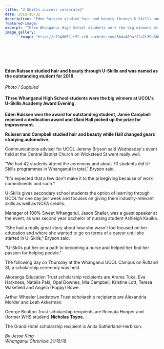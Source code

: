 ```yaml
---
title: "U-Skills success celebrated"
date: 2018-10-31
description: "Eden Ruissen studied hair and beauty through U-Skills and was named as the outstanding student for 2018...."
featured-image: 
excerpt: "Three Whanganui High School students were the big winners at UCOL's U-Skills Academy Award Evening."
image_gallery:
     - image: "http://c1940652.r52.cf0.rackcdn.com/5bda469aff2a7c39a8000202/Eden-Ruissen-USkills-other-photo-31-oct.jpg"
    
    
    
    
---
```


<h4 class="element element-paragraph"><span>Eden Ruissen studied hair and beauty through U-Skills and was named as the outstanding student for 2018.</span></h4>
<p><em>Photo / Supplied</em></p>
<h4 class="element element-paragraph">Three Whanganui High School students were the big winners at UCOL's U-Skills Academy Award Evening.</h4>
<p class="element element-paragraph"><strong>Eden Ruissen won the award for outstanding student, Jamie Campbell received a dedication award and Ulani Hall picked up the prize for improvement.</strong></p>
<p class="element element-paragraph"><strong>Ruissen and Campbell studied hair and beauty while Hall changed gears studying automotive.</strong></p>
<p class="element element-paragraph">Communications adviser for UCOL Jeremy Bryson said Wednesday's event held at the Central Baptist Church on Wicksteed St went really well.</p>
<p class="element element-paragraph">"We had 42 students attend the ceremony and about 70 students did U-Skills programmes in Whanganui in total," Bryson said.</p>
<p class="element element-paragraph">"It's expected that a few don't make it to the prizegiving because of work commitments and such."</p>
<p class="element element-paragraph">U-Skills gives secondary school students the option of learning through UCOL for one day per week and focuses on giving them industry-relevant skills as well as NCEA credits.</p>
<p class="element element-paragraph">Manager of 100% Sweet Whanganui, Jason Shailer, was a guest speaker at the event, as was second year bachelor of nursing student Ashleigh Kauika.</p>
<p class="element element-paragraph">"She had a really great story about how she wasn't too focused on her education and where she wanted to go on terms of a career until she started in U-Skills," Bryson said.</p>
<p class="element element-paragraph">"U-Skills put her on a path to becoming a nurse and helped her find her passion for helping people."</p>
<p class="element element-paragraph">The following day on Thursday at the Whanganui UCOL Campus on Rutland St, a scholarship ceremony was held.</p>
<p class="element element-paragraph">Akoranga Education Trust scholarship recipients are Arama Tuka, Eva Harkness, Natalia Paki, Opal Downes, Mia Campbell, Kristine Lott, Teresa Wakefield and Angela (Poppy) Rowe.</p>
<p class="element element-paragraph">Arthur Wheeler Leedstown Trust scholarship recipients are Alexandria Morder and Leah Akkerman.</p>
<p class="element element-paragraph">George Boulton Trust scholarship recipients are Roimata Hooper and (former WHS student)&nbsp;<strong>Nicholas Toyne.</strong></p>
<p class="element element-paragraph">The Grand Hotel scholarship recipient is Anita Sutherland-Herbison.</p>
<p class="element element-paragraph"><em>By Jesse King</em><br /><em>Whanganui Chronicle 31/10/18</em></p>

